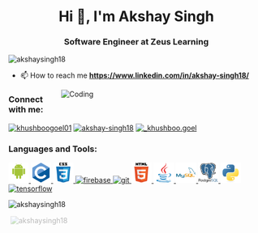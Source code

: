 <h1 align="center">Hi 👋, I'm Akshay Singh</h1>
<h3 align="center">Software Engineer at Zeus Learning</h3>

<p align="left"> <img src="https://komarev.com/ghpvc/?username=akshaysingh18&label=Profile%20views&color=0e75b6&style=flat" alt="akshaysingh18" /> </p>

- 📫 How to reach me **https://www.linkedin.com/in/akshay-singh18/**

<img align="right" alt="Coding" width="400" src="https://user-images.githubusercontent.com/66876935/120096964-c498fa80-c14b-11eb-8afc-ee06495f30fe.png">

<h3 align="left">Connect with me:</h3>
<p align="left">
<a href="https://twitter.com/akshay34682305" target="blank"><img align="center" src="https://cdn.jsdelivr.net/npm/simple-icons@3.0.1/icons/twitter.svg" alt="khushboogoel01" height="30" width="40" /></a>
<a href="https://linkedin.com/in/akshay-singh18" target="blank"><img align="center" src="https://cdn.jsdelivr.net/npm/simple-icons@3.0.1/icons/linkedin.svg" alt="akshay-singh18" height="30" width="40" /></a>
<a href="https://instagram.com/akshay.singh_21" target="blank"><img align="center" src="https://cdn.jsdelivr.net/npm/simple-icons@3.0.1/icons/instagram.svg" alt="_khushboo.goel" height="30" width="40" /></a>

</p>

<h3 align="left">Languages and Tools:</h3>
<p align="left"> <a href="https://developer.android.com" target="_blank"> <img src="https://raw.githubusercontent.com/devicons/devicon/master/icons/android/android-original-wordmark.svg" alt="android" width="40" height="40"/> </a> <a href="https://www.cprogramming.com/" target="_blank"> <img src="https://raw.githubusercontent.com/devicons/devicon/master/icons/c/c-original.svg" alt="c" width="40" height="40"/> </a> <a href="https://www.w3schools.com/css/" target="_blank"> <img src="https://raw.githubusercontent.com/devicons/devicon/master/icons/css3/css3-original-wordmark.svg" alt="css3" width="40" height="40"/> </a> <a href="https://firebase.google.com/" target="_blank"> <img src="https://www.vectorlogo.zone/logos/firebase/firebase-icon.svg" alt="firebase" width="40" height="40"/> </a> <a href="https://git-scm.com/" target="_blank"> <img src="https://www.vectorlogo.zone/logos/git-scm/git-scm-icon.svg" alt="git" width="40" height="40"/> </a> <a href="https://www.w3.org/html/" target="_blank"> <img src="https://raw.githubusercontent.com/devicons/devicon/master/icons/html5/html5-original-wordmark.svg" alt="html5" width="40" height="40"/> </a> <a href="https://www.java.com" target="_blank"> <img src="https://raw.githubusercontent.com/devicons/devicon/master/icons/java/java-original.svg" alt="java" width="40" height="40"/> </a> <a href="https://www.mysql.com/" target="_blank"> <img src="https://raw.githubusercontent.com/devicons/devicon/master/icons/mysql/mysql-original-wordmark.svg" alt="mysql" width="40" height="40"/> </a> <a href="https://www.postgresql.org" target="_blank"> <img src="https://raw.githubusercontent.com/devicons/devicon/master/icons/postgresql/postgresql-original-wordmark.svg" alt="postgresql" width="40" height="40"/> </a> <a href="https://www.python.org" target="_blank"> <img src="https://raw.githubusercontent.com/devicons/devicon/master/icons/python/python-original.svg" alt="python" width="40" height="40"/> </a> <a href="https://www.tensorflow.org" target="_blank"> <img src="https://www.vectorlogo.zone/logos/tensorflow/tensorflow-icon.svg" alt="tensorflow" width="40" height="40"/> </a> </p>

<div>
<p><img align="left" src="https://github-readme-stats.vercel.app/api/top-langs?username=akshaysingh18&show_icons=true&locale=en&layout=compact" alt="akshaysingh18" /></p>
</div>
<br>
<div>
<p>&nbsp;<img align="center" style="filter:opacity(30%);" src="https://github-readme-stats.vercel.app/api?username=akshaysingh18&show_icons=true&locale=en" alt="akshaysingh18" /></p>
  </div>

